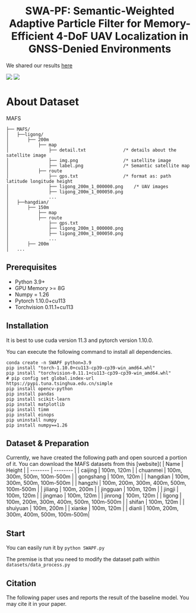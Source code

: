 <h1 align="center"> SWA-PF: Semantic-Weighted Adaptive Particle Filter for Memory-Efficient 4-DoF UAV Localization in GNSS-Denied Environments </h1>

We shared our results [here](https://www.bilibili.com/video/BV1bzQJYzEnA/?share_source=copy_web&vd_source=fa7d4ca9e5eb2082828642578bec4de4)

![](https://github.com/YuanJiayuuu/SWA-PF/blob/main/images/1.JPG)
![](https://github.com/YuanJiayuuu/SWA-PF/blob/main/images/3.jpg)

# About Dataset

MAFS

```
├── MAFS/
│   ├──ligong/
│       ├── 200m
│           ├── map
│               ├── detail.txt				/* details about the satellite image
│               ├── img.png					/* satellite image
│               ├── label.png				/* Semantic satellite map
│           ├── route
│               ├── gps.txt					/* format as: path latitude longitude height
│               ├── ligong_200m_1_000000.png	/* UAV images
│               ├── ligong_200m_1_000050.png
│               ...
│   ├──hangdian/
│       ├── 150m
│           ├── map
│           ├── route
│               ├── gps.txt
│               ├── ligong_200m_1_000000.png
│               ├── ligong_200m_1_000050.png
│               ...
│       ├── 200m
│   ...
```

## Prerequisites

- Python 3.9+
- GPU Memory >= 8G
- Numpy = 1.26
- Pytorch 1.10.0+cu113
- Torchvision 0.11.1+cu113

## Installation

It is best to use cuda version 11.3 and pytorch version 1.10.0. 

You can execute the following command to install all dependencies.

```
conda create -n SWAPF python=3.9
pip install "torch-1.10.0+cu113-cp39-cp39-win_amd64.whl"
pip install "torchvision-0.11.1+cu113-cp39-cp39-win_amd64.whl"
# pip config set global.index-url https://pypi.tuna.tsinghua.edu.cn/simple
pip install opencv-python
pip install pandas
pip install scikit-learn
pip install matplotlib
pip install timm
pip install einops
pip uninstall numpy
pip install numpy==1.26
```

## Dataset & Preparation

Currently, we have created the following path and open sourced a portion of it.
You can download the MAFS datasets from this [website](
|   Name    |  Height  |
| --------  | -------- |
| caijing   | 100m, 120m |
| chuanmei  | 100m, 300m, 500m, 100m-500m |
| gongshang | 100m, 120m |
| hangdian  | 100m, 300m, 500m, 100m-500m |
| hangzhi   | 100m, 200m, 300m, 400m, 500m, 100m-500m |
| jiliang   | 100m, 200m |
| jingguan  | 100m, 120m |
| jingji    | 100m, 120m |
| jingmao   | 100m, 120m |
| jinrong   | 100m, 120m |
| ligong    | 100m, 200m, 300m, 400m, 500m, 100m-500m |
| shifan    | 100m, 120m |
| shuiyuan  | 100m, 200m |
| xianke    | 100m, 120m |
| dianli    | 100m, 200m, 300m, 400m, 500m, 100m-500m|


## Start

You can easily run it by ```python SWAPF.py```

The premise is that you need to modify the dataset path within ```datasets/data_process.py```

## Citation

The following paper uses and reports the result of the baseline model. You may cite it in your paper.

```bibtex

```


